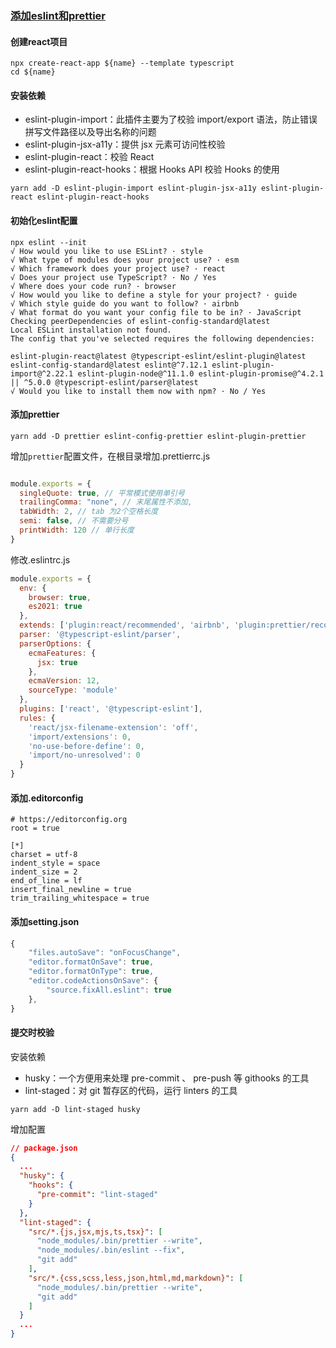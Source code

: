 ### [添加eslint和prettier](https://blog.csdn.net/weixin_42445810/article/details/113581402)

#### 创建react项目

```shell
npx create-react-app ${name} --template typescript
cd ${name}
```

#### 安装依赖

- eslint-plugin-import：此插件主要为了校验 import/export 语法，防止错误拼写文件路径以及导出名称的问题
- eslint-plugin-jsx-a11y：提供 jsx 元素可访问性校验
- eslint-plugin-react：校验 React
- eslint-plugin-react-hooks：根据 Hooks API 校验 Hooks 的使用

```shell
yarn add -D eslint-plugin-import eslint-plugin-jsx-a11y eslint-plugin-react eslint-plugin-react-hooks
```

#### 初始化eslint配置

```shell
npx eslint --init
√ How would you like to use ESLint? · style
√ What type of modules does your project use? · esm
√ Which framework does your project use? · react
√ Does your project use TypeScript? · No / Yes
√ Where does your code run? · browser
√ How would you like to define a style for your project? · guide
√ Which style guide do you want to follow? · airbnb
√ What format do you want your config file to be in? · JavaScript
Checking peerDependencies of eslint-config-standard@latest
Local ESLint installation not found.
The config that you've selected requires the following dependencies:

eslint-plugin-react@latest @typescript-eslint/eslint-plugin@latest eslint-config-standard@latest eslint@^7.12.1 eslint-plugin-import@^2.22.1 eslint-plugin-node@^11.1.0 eslint-plugin-promise@^4.2.1 || ^5.0.0 @typescript-eslint/parser@latest
√ Would you like to install them now with npm? · No / Yes
```

#### 添加prettier

```shell
yarn add -D prettier eslint-config-prettier eslint-plugin-prettier
```

增加`prettier`配置文件，在根目录增加.prettierrc.js

```js

module.exports = {
  singleQuote: true, // 平常模式使用单引号
  trailingComma: "none", // 末尾属性不添加,
  tabWidth: 2, // tab 为2个空格长度
  semi: false, // 不需要分号
  printWidth: 120 // 单行长度
}
```

修改.eslintrc.js

```js
module.exports = {
  env: {
    browser: true,
    es2021: true
  },
  extends: ['plugin:react/recommended', 'airbnb', 'plugin:prettier/recommended'],
  parser: '@typescript-eslint/parser',
  parserOptions: {
    ecmaFeatures: {
      jsx: true
    },
    ecmaVersion: 12,
    sourceType: 'module'
  },
  plugins: ['react', '@typescript-eslint'],
  rules: {
    'react/jsx-filename-extension': 'off',
    'import/extensions': 0,
    'no-use-before-define': 0,
    'import/no-unresolved': 0
  }
}
```



#### 添加.editorconfig

```properties
# https://editorconfig.org
root = true

[*]
charset = utf-8
indent_style = space
indent_size = 2
end_of_line = lf
insert_final_newline = true
trim_trailing_whitespace = true
```



#### 添加setting.json

```js
{
    "files.autoSave": "onFocusChange",
    "editor.formatOnSave": true,
    "editor.formatOnType": true,
    "editor.codeActionsOnSave": {
        "source.fixAll.eslint": true
    },
}
```

#### 提交时校验

安装依赖

- husky：一个方便用来处理 pre-commit 、 pre-push 等 githooks 的工具
- lint-staged：对 git 暂存区的代码，运行 linters 的工具

```shell
yarn add -D lint-staged husky
```



增加配置

```json
// package.json
{
  ...
  "husky": {
    "hooks": {
      "pre-commit": "lint-staged"
    }
  },
  "lint-staged": {
    "src/*.{js,jsx,mjs,ts,tsx}": [
      "node_modules/.bin/prettier --write",
      "node_modules/.bin/eslint --fix",
      "git add"
    ],
    "src/*.{css,scss,less,json,html,md,markdown}": [
      "node_modules/.bin/prettier --write",
      "git add"
    ]
  }
  ...
}
```